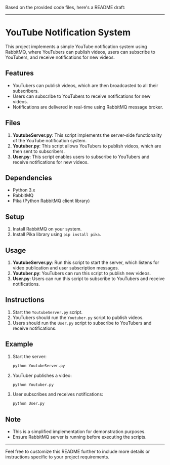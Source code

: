Based on the provided code files, here's a README draft:

---

# YouTube Notification System

This project implements a simple YouTube notification system using RabbitMQ, where YouTubers can publish videos, users can subscribe to YouTubers, and receive notifications for new videos.

## Features

- YouTubers can publish videos, which are then broadcasted to all their subscribers.
- Users can subscribe to YouTubers to receive notifications for new videos.
- Notifications are delivered in real-time using RabbitMQ message broker.

## Files

1. **YoutubeServer.py**: This script implements the server-side functionality of the YouTube notification system.
2. **Youtuber.py**: This script allows YouTubers to publish videos, which are then sent to subscribers.
3. **User.py**: This script enables users to subscribe to YouTubers and receive notifications for new videos.

## Dependencies

- Python 3.x
- RabbitMQ
- Pika (Python RabbitMQ client library)

## Setup

1. Install RabbitMQ on your system.
2. Install Pika library using `pip install pika`.

## Usage

1. **YoutubeServer.py**: Run this script to start the server, which listens for video publication and user subscription messages.
2. **Youtuber.py**: YouTubers can run this script to publish new videos.
3. **User.py**: Users can run this script to subscribe to YouTubers and receive notifications.

## Instructions

1. Start the `YoutubeServer.py` script.
2. YouTubers should run the `Youtuber.py` script to publish videos.
3. Users should run the `User.py` script to subscribe to YouTubers and receive notifications.

## Example

1. Start the server:
    ```bash
    python YoutubeServer.py
    ```

2. YouTuber publishes a video:
    ```bash
    python Youtuber.py
    ```

3. User subscribes and receives notifications:
    ```bash
    python User.py
    ```

## Note

- This is a simplified implementation for demonstration purposes.
- Ensure RabbitMQ server is running before executing the scripts.

---

Feel free to customize this README further to include more details or instructions specific to your project requirements.